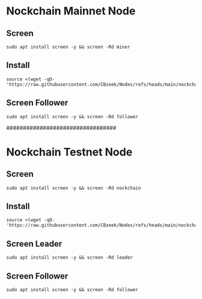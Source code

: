 #  Nockchain Mainnet Node

## Screen
```
sudo apt install screen -y && screen -Rd miner
```

## Install
```
source <(wget -qO- 'https://raw.githubusercontent.com/CBzeek/Nodes/refs/heads/main/nockchain/mainnet/install.sh')
```

## Screen Follower
```
sudo apt install screen -y && screen -Rd follower
```




#################################

#  Nockchain Testnet Node

## Screen
```
sudo apt install screen -y && screen -Rd nockchain
```

## Install
```
source <(wget -qO- 'https://raw.githubusercontent.com/CBzeek/Nodes/refs/heads/main/nockchain/install.sh')
```

## Screen Leader
```
sudo apt install screen -y && screen -Rd leader
```

## Screen Follower
```
sudo apt install screen -y && screen -Rd follower
```



